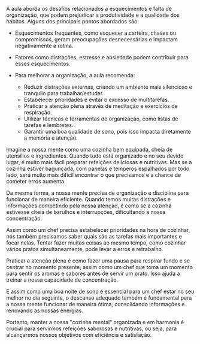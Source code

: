 A aula aborda os desafios relacionados a esquecimentos e falta de organização, que podem prejudicar a produtividade e a qualidade dos hábitos. Alguns dos principais pontos abordados são:

- Esquecimentos frequentes, como esquecer a carteira, chaves ou compromissos, geram preocupações desnecessárias e impactam negativamente a rotina.
    
- Fatores como distrações, estresse e ansiedade podem contribuir para esses esquecimentos.
    
- Para melhorar a organização, a aula recomenda:
    
    - Reduzir distrações externas, criando um ambiente mais silencioso e tranquilo para trabalhar/estudar.
    - Estabelecer prioridades e evitar o excesso de multitarefas.
    - Praticar a atenção plena através de meditação e exercícios de respiração.
    - Utilizar técnicas e ferramentas de organização, como listas de tarefas e lembretes.
    - Garantir uma boa qualidade de sono, pois isso impacta diretamente a memória e atenção.

Imagine a nossa mente como uma cozinha bem equipada, cheia de utensílios e ingredientes. Quando tudo está organizado e no seu devido lugar, é muito mais fácil preparar refeições deliciosas e nutritivas. Mas se a cozinha estiver bagunçada, com panelas e temperos espalhados por todo lado, será muito mais difícil encontrar o que precisamos e a chance de cometer erros aumenta.

Da mesma forma, a nossa mente precisa de organização e disciplina para funcionar de maneira eficiente. Quando temos muitas distrações e informações competindo pela nossa atenção, é como se a cozinha estivesse cheia de barulhos e interrupções, dificultando a nossa concentração.

Assim como um chef precisa estabelecer prioridades na hora de cozinhar, nós também precisamos saber quais são as tarefas mais importantes e focar nelas. Tentar fazer muitas coisas ao mesmo tempo, como cozinhar vários pratos simultaneamente, pode levar a erros e retrabalho.

Praticar a atenção plena é como fazer uma pausa para respirar fundo e se centrar no momento presente, assim como um chef que toma um momento para sentir os aromas e sabores antes de servir um prato. Isso ajuda a treinar a nossa capacidade de concentração.

E assim como uma boa noite de sono é essencial para um chef estar no seu melhor no dia seguinte, o descanso adequado também é fundamental para a nossa mente funcionar de maneira ótima, consolidando informações e renovando as nossas energias.

Portanto, manter a nossa "cozinha mental" organizada e em harmonia é crucial para servirmos refeições saborosas e nutritivas, ou seja, para alcançarmos nossos objetivos com eficiência e satisfação.